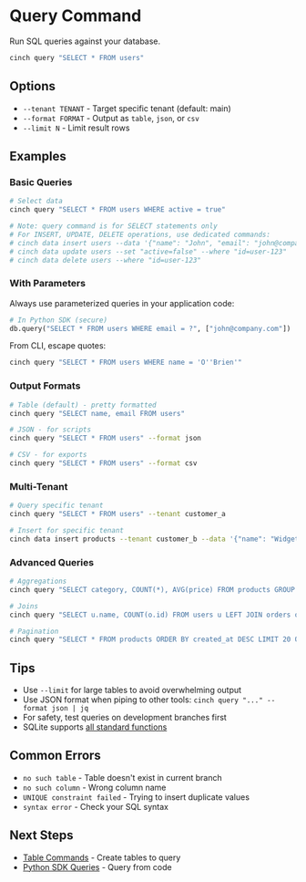 # Query Command

Run SQL queries against your database.

```bash
cinch query "SELECT * FROM users"
```

## Options

- `--tenant TENANT` - Target specific tenant (default: main)
- `--format FORMAT` - Output as `table`, `json`, or `csv` 
- `--limit N` - Limit result rows

## Examples

### Basic Queries
```bash
# Select data
cinch query "SELECT * FROM users WHERE active = true"

# Note: query command is for SELECT statements only
# For INSERT, UPDATE, DELETE operations, use dedicated commands:
# cinch data insert users --data '{"name": "John", "email": "john@company.com"}'
# cinch data update users --set "active=false" --where "id=user-123"
# cinch data delete users --where "id=user-123"
```

### With Parameters
Always use parameterized queries in your application code:

```python
# In Python SDK (secure)
db.query("SELECT * FROM users WHERE email = ?", ["john@company.com"])
```

From CLI, escape quotes:
```bash
cinch query "SELECT * FROM users WHERE name = 'O''Brien'"
```

### Output Formats
```bash
# Table (default) - pretty formatted
cinch query "SELECT name, email FROM users"

# JSON - for scripts
cinch query "SELECT * FROM users" --format json

# CSV - for exports  
cinch query "SELECT * FROM users" --format csv
```

### Multi-Tenant
```bash
# Query specific tenant
cinch query "SELECT * FROM users" --tenant customer_a

# Insert for specific tenant
cinch data insert products --tenant customer_b --data '{"name": "Widget"}'
```

### Advanced Queries
```bash
# Aggregations
cinch query "SELECT category, COUNT(*), AVG(price) FROM products GROUP BY category"

# Joins
cinch query "SELECT u.name, COUNT(o.id) FROM users u LEFT JOIN orders o ON u.id = o.user_id GROUP BY u.id"

# Pagination
cinch query "SELECT * FROM products ORDER BY created_at DESC LIMIT 20 OFFSET 40"
```

## Tips

- Use `--limit` for large tables to avoid overwhelming output
- Use JSON format when piping to other tools: `cinch query "..." --format json | jq`
- For safety, test queries on development branches first
- SQLite supports [all standard functions](https://sqlite.org/lang_corefunc.html)

## Common Errors

- `no such table` - Table doesn't exist in current branch
- `no such column` - Wrong column name
- `UNIQUE constraint failed` - Trying to insert duplicate values
- `syntax error` - Check your SQL syntax

## Next Steps

- [Table Commands](table.md) - Create tables to query
- [Python SDK Queries](../python-sdk/queries.md) - Query from code